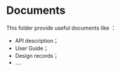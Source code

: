 # Documents
This folder provide useful documents like ：
- API description；
- User Guide；
- Design records；
- ....

